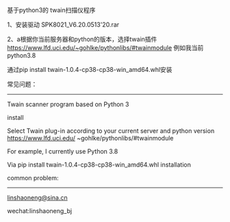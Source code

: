 基于python3的 twain扫描仪程序

1、安装驱动
SPK8021_V6.20.0513'20.rar


2、a根据你当前服务器和python的版本，选择twain插件
https://www.lfd.uci.edu/~gohlke/pythonlibs/#twainmodule
例如我当前python3.8

通过pip install twain-1.0.4-cp38-cp38-win_amd64.whl安装

常见问题：


-------

Twain scanner program based on Python 3

install

Select Twain plug-in according to your current server and python version
https://www.lfd.uci.edu/ ~gohlke/pythonlibs/#twainmodule

For example, I currently use Python 3.8

Via pip install twain-1.0.4-cp38-cp38-win_amd64.whl installation


common problem:

-------

linshaoneng@sina.cn

wechat:linshaoneng_bj
